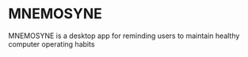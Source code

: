 # MNEMOSYNE
MNEMOSYNE is a desktop app for reminding users to maintain healthy computer operating habits
